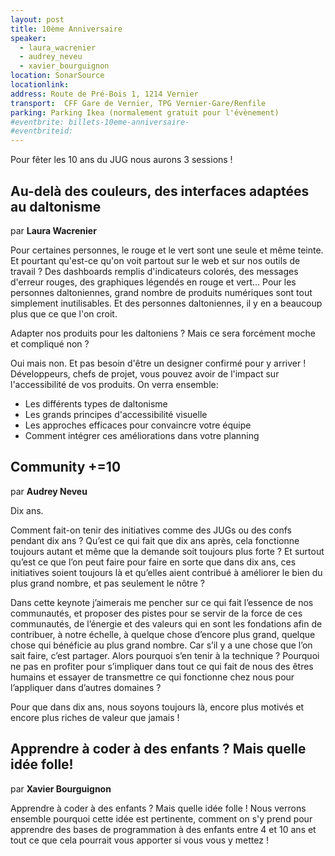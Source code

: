 ```yaml
---
layout: post
title: 10ème Anniversaire
speaker:
  - laura_wacrenier
  - audrey_neveu
  - xavier_bourguignon
location: SonarSource
locationlink: 
address: Route de Pré-Bois 1, 1214 Vernier
transport:  CFF Gare de Vernier, TPG Vernier-Gare/Renfile 
parking: Parking Ikea (normalement gratuit pour l'évènement)
#eventbrite: billets-10eme-anniversaire-
#eventbriteid: 
---
```


Pour fêter les 10 ans du JUG nous aurons 3 sessions !

## Au-delà des couleurs, des interfaces adaptées au daltonisme 
par **Laura Wacrenier**

Pour certaines personnes, le rouge et le vert sont une seule et même teinte. Et pourtant qu'est-ce qu'on voit partout sur le web et sur nos outils de travail ? Des dashboards remplis d'indicateurs colorés, des messages d'erreur rouges, des graphiques légendés en rouge et vert... Pour les personnes daltoniennes, grand nombre de produits numériques sont tout simplement inutilisables. Et des personnes daltoniennes, il y en a beaucoup plus que ce que l'on croit.  

Adapter nos produits pour les daltoniens ? Mais ce sera forcément moche et compliqué non ?  

Oui mais non. Et pas besoin d'être un designer confirmé pour y arriver ! Développeurs, chefs de projet, vous pouvez avoir de l'impact sur l'accessibilité de vos produits. On verra ensemble:
* Les différents types de daltonisme
* Les grands principes d'accessibilité visuelle 
* Les approches efficaces pour convaincre votre équipe 
* Comment intégrer ces améliorations dans votre planning 

## Community +=10
par **Audrey Neveu**

Dix ans.   

Comment fait-on tenir des initiatives comme des JUGs ou des confs pendant dix ans ? Qu’est ce qui fait que dix ans après, cela fonctionne toujours autant et même que la demande soit toujours plus forte ? Et surtout qu’est ce que l’on peut faire pour faire en sorte que dans dix ans, ces initiatives soient toujours là et qu’elles aient contribué à améliorer le bien du plus grand nombre, et pas seulement le nôtre ?  

Dans cette keynote j’aimerais me pencher sur ce qui fait l’essence de nos communautés, et proposer des pistes pour se servir de la force de ces communautés, de l’énergie et des valeurs qui en sont les fondations afin de contribuer, à notre échelle, à quelque chose d’encore plus grand, quelque chose qui bénéficie au plus grand nombre. Car s’il y a une chose que l’on sait faire, c’est partager. Alors pourquoi s’en tenir à la technique ? Pourquoi ne pas en profiter pour s’impliquer dans tout ce qui fait de nous des êtres humains et essayer de transmettre ce qui fonctionne chez nous pour l’appliquer dans d’autres domaines ?  

Pour que dans dix ans, nous soyons toujours là, encore plus motivés et encore plus riches de valeur que jamais !   

   

## Apprendre à coder à des enfants ? Mais quelle idée folle!
par **Xavier Bourguignon**

Apprendre à coder à des enfants ? Mais quelle idée folle ! Nous verrons ensemble pourquoi cette idée est pertinente, comment on s'y prend pour apprendre des bases de programmation à des enfants entre 4 et 10 ans et tout ce que cela pourrait vous apporter si vous vous y mettez !	